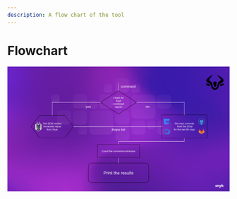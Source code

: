 ```yaml
---
description: A flow chart of the tool
---
```


# Flowchart

![flow chart](<../../../.gitbook/assets/flow-chart (1).png>)
